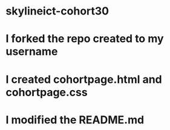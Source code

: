 # skylineict-cohort30
# I forked the repo created to my username
# I created cohortpage.html and cohortpage.css
# I modified the README.md
